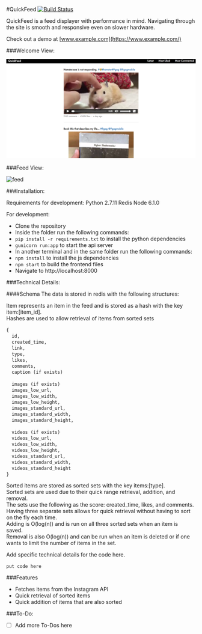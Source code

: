 #QuickFeed
[![Build Status](https://travis-ci.org/MWGitHub/quickfeed.svg?branch=master)](https://travis-ci.org/MWGitHub/quickfeed)

QuickFeed is a feed displayer with performance in mind. Navigating through the site is smooth and responsive even on slower hardware.

Check out a demo at [www.example.com](https://www.example.com/)

###Welcome View:

![welcome]

###Feed View:

![feed]

###Installation:

Requirements for development:
Python 2.7.11
Redis
Node 6.1.0

For development:
* Clone the repository
* Inside the folder run the following commands:
* `pip install -r requirements.txt` to install the python dependencies
* `gunicorn run:app` to start the api server
* In another terminal and in the same folder run the following commands:
* `npm install` to install the js dependencies
* `npm start` to build the frontend files
* Navigate to http://localhost:8000

###Technical Details:

####Schema
The data is stored in redis with the following structures:

Item represents an item in the feed and is stored as a hash with the key item:[item_id].  
Hashes are used to allow retrieval of items from sorted sets
```
{
  id,
  created_time,
  link,
  type,
  likes,
  comments,
  caption (if exists)

  images (if exists)
  images_low_url,
  images_low_width,
  images_low_height,
  images_standard_url,
  images_standard_width,
  images_standard_height,

  videos (if exists)
  videos_low_url,
  videos_low_width,
  videos_low_height,
  videos_standard_url,
  videos_standard_width,
  videos_standard_height
}
```

Sorted items are stored as sorted sets with the key items:[type].  
Sorted sets are used due to their quick range retrieval, addition, and removal.  
The sets use the following as the score: created_time, likes, and comments.  
Having three separate sets allows for quick retrieval without having to sort on the fly each time.  
Adding is O(log(n)) and is run on all three sorted sets when an item is saved.  
Removal is also O(log(n)) and can be run when an item is deleted or if one wants to limit the number of items in the set.


Add specific technical details for the code here.

```
put code here
```

###Features
* Fetches items from the Instagram API
* Quick retrieval of sorted items
* Quick addition of items that are also sorted

###To-Do:
* [ ] Add more To-Dos here


[welcome]: ./docs/images/welcome.png
[feed]: ./docs/images/feed.png
